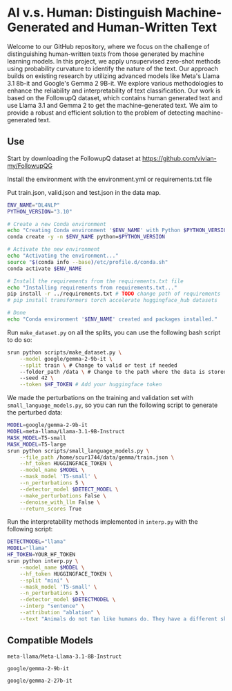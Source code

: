 # AI v.s. Human: Distinguish Machine-Generated and Human-Written Text

Welcome to our GitHub repository, where we focus on the challenge of distinguishing human-written texts from those generated by machine learning models. In this project, we apply unsupervised zero-shot methods using probability curvature to identify the nature of the text. Our approach builds on existing research by utilizing advanced models like Meta's Llama 3.1 8b-it and Google's Gemma 2 9B-it. We explore various methodologies to enhance the reliability and interpretability of text classification. Our work is based on the FollowupQ dataset, which contains human generated text and use Llama 3.1 and Gemma 2 to get the machine-generated text. We aim to provide a robust and efficient solution to the problem of detecting machine-generated text.

## Use
Start by downloading the FollowupQ dataset at https://github.com/vivian-my/FollowupQG

Install the environment with the environment.yml or requirements.txt file

Put train.json, valid.json and test.json in the data map.

```bash
ENV_NAME="DL4NLP"
PYTHON_VERSION="3.10"

# Create a new Conda environment
echo "Creating Conda environment '$ENV_NAME' with Python $PYTHON_VERSION..."
conda create -y -n $ENV_NAME python=$PYTHON_VERSION

# Activate the new environment
echo "Activating the environment..."
source "$(conda info --base)/etc/profile.d/conda.sh"
conda activate $ENV_NAME

# Install the requirements from the requirements.txt file
echo "Installing requirements from requirements.txt..."
pip install -r ../requirements.txt # TODO change path of requirements
# pip install transformers torch accelerate huggingface_hub datasets

# Done
echo "Conda environment '$ENV_NAME' created and packages installed."
```


Run `make_dataset.py` on all the splits, you can use the following bash script to do so:

```bash
srun python scripts/make_dataset.py \
    --model google/gemma-2-9b-it \
    --split train \ # Change to valid or test if needed
    --folder_path /data \ # Change to the path where the data is stored
    --seed 42 \
    --token $HF_TOKEN # Add your huggingface token
```

We made the perturbations on the training and validation set with `small_language_models.py`, so you can run the following script to generate the perturbed data:

```bash
MODEL=google/gemma-2-9b-it
MODEL=meta-llama/Llama-3.1-9B-Instruct
MASK_MODEL=T5-small
MASK_MODEL=T5-large
srun python scripts/small_language_models.py \
    --file_path /home/scur1744/data/gemma/train.json \
    --hf_token HUGGINGFACE_TOKEN \
    --model_name $MODEL \
    --mask_model 'T5-small' \
    --n_perturbations 5 \
    --detector_model $DETECT_MODEL \
    --make_perturbations False \
    --denoise_with_llm False \
    --return_scores True
```

Run the interpretability methods implemented in `interp.py` with the following script:

```bash
DETECTMODEL="llama"
MODEL="llama"
HF_TOKEN=YOUR_HF_TOKEN
srun python interp.py \
    --model_name $MODEL \
    --hf_token HUGGINGFACE_TOKEN \
    --split "mini" \
    --mask_model 'T5-small' \
    --n_perturbations 5 \
    --detector_model $DETECTMODEL \
    --interp "sentence" \
    --attribution "ablation" \
    --text "Animals do not tan like humans do. They have a different skin structure that protects them from the sun's UV rays. Some animals, like bears, have thick fur that protects them, while others, like reptiles, have scales that help reflect the sun's rays. ELI5 stands for Explain Like I'm 5. It's a way to explain complex ideas in simple terms. In this case, it's asking if animals get a tan like humans do. The answer is no, but it's explained in a way that a 5-year-old can understand. ELI5 is a helpful tool for parents, teachers, and anyone who wants to explain complex ideas in a way that's easy to understand. ELI5 is a helpful tool for parents, teachers, and anyone who wants to explain complex ideas in a way that's easy to understand. It's a way to make learning fun and accessible for everyone. ELI5 is a helpful tool for parents, teachers, and anyone who wants to explain complex ideas in a way that's easy to understand. It's a way to make learning fun and accessible for everyone. ELI5 is a helpful tool for parents, teachers, and anyone who wants to explain complex ideas in a way that's easy to understand" 
```

## Compatible Models
```
meta-llama/Meta-Llama-3.1-8B-Instruct
```

```
google/gemma-2-9b-it
```
```
google/gemma-2-27b-it
```
